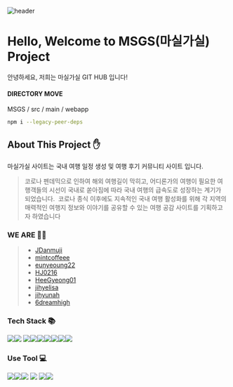 ![header](https://capsule-render.vercel.app/api?type=waving&height=300&color=FC7300&text=마실가실&animation=fadeIn&fontColor=FAFAFA)




# Hello, Welcome to MSGS(마실가실) Project

안녕하세요, 저희는 마실가실 GIT HUB 입니다!

#### DIRECTORY MOVE
MSGS / src / main / webapp
```bash
npm i --legacy-peer-deps
```

## About This Project ✋
마실가실 사이트는 국내 여행 일정 생성 및 여행 후기 커뮤니티 사이트 입니다.

>코로나 펜데믹으로 인하여 해외 여행길이 막히고, 
>어디론가의 여행이 필요한 여행객들의 시선이 국내로 쏟아짐에 따라 국내 여행의 
>급속도로 성장하는 계기가 되었습니다. 
>코로나 종식 이후에도  지속적인 국내 여행 활성화를 위해 각 지역의 매력적인 
>여행지 정보와 이야기를 공유할 수 있는 여행 공감 사이트를 기획하고자 하였습니다

### WE ARE 🤼‍♂️
> - [JDanmuji](https://github.com/JDanmuji)
> - [mintcoffeee](https://github.com/mintcoffeee)
> - [eunyeoung22](https://github.com/eunyeoung22)
> - [HJ0216](https://github.com/hj0216)
> - [HeeGyeong01](https://github.com/HeeGyeong01)
> - [jihyelisa](https://github.com/jihyelisa)
> - [jihyunah](https://github.com/jihyunah)
> - [6dreamhigh](https://github.com/6dreamhigh)


### Tech Stack 📚
<img src="https://img.shields.io/badge/Java-007396?style=flat&logo=Java&logoColor=white" /><img src="https://img.shields.io/badge/HTML5-E34F26?style=flat&logo=HTML5&logoColor=white" /> <img src="https://img.shields.io/badge/CSS3-1572B3?style=flat&logo=CSS3&logoColor=white" /><img src="https://img.shields.io/badge/JavaScript-F7DF1E style=flat&logo=JavaScript&logoColor=white" /><img src="https://img.shields.io/badge/mysql-4479A1?style=flat&logo=mysql&logoColor=white" /><img src="https://img.shields.io/badge/springboot-6DB33F?style=flat&logo=springboot&logoColor=white" /><img src="https://img.shields.io/badge/react-61DAFB?style=flat&logo=react&logoColor=white" /><img src="https://img.shields.io/badge/reactquery-FF4154?style=flat&logo=reactquery&logoColor=white" /><img src="https://img.shields.io/badge/redux-764ABC?style=flat&logo=redux&logoColor=white" />

### Use Tool 💻
<img src="https://img.shields.io/badge/Jira-0052CC?style=flat&logo=Jira&logoColor=white"/><img src="https://img.shields.io/badge/Figma-F24E1E?style=flat&logo=Figma&logoColor=white"/><img src="https://img.shields.io/badge/VisualStudioCode-007ACC?style=flat&logo=VisualStudioCode&logoColor=white" />  <img src="https://img.shields.io/badge/Git-F05032?style=flat&logo=Git&logoColor=white" /> <img src="https://img.shields.io/badge/GitHub-181717?style=flat&logo=GitHub&logoColor=white" /><img src="https://img.shields.io/badge/sourcetree-0052CC?style=flat&logo=sourcetree&logoColor=white" />
